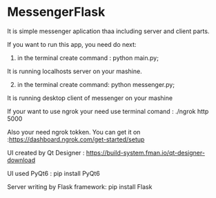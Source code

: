 # MessengerFlask

It is simple messenger aplication thaa including server and client parts.

If you want to run this app, you need do next:

  1) in the terminal create command : python main.py;
 
It is running localhosts server on your mashine.

  2) in the terminal create command: python messenger.py;
     
It is running desktop client of messenger on your mashine
  
If your want to use ngrok your need use terminal comand :  ./ngrok http 5000

Also your need ngrok tokken. You can get it on :https://dashboard.ngrok.com/get-started/setup
  
UI created by Qt Designer : https://build-system.fman.io/qt-designer-download

UI used PyQt6 : pip install PyQt6

Server writing by Flask framework: pip install Flask
  

  
  

